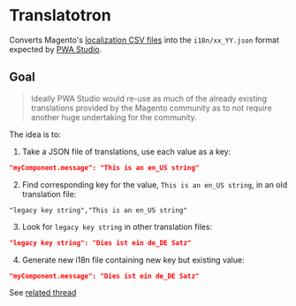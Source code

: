 # Translatotron

Converts Magento's [localization CSV files](https://github.com/magento-l10n?utf8=%E2%9C%93&q=%5Elanguage-) into the
`i18n/xx_YY.json` format expected by [PWA Studio](https://github.com/magento/pwa-studio).

## Goal

> Ideally PWA Studio would re-use as much of the already existing translations provided by the Magento community as to not require another huge undertaking for the community.

The idea is to:

1. Take a JSON file of translations, use each value as a key:

```json
"myComponent.message": "This is an en_US string"
```

2. Find corresponding key for the value, `This is an en_US string`, in an old translation file:

```csv
"legacy key string","This is an en_US string"
```

3. Look for `legacy key string` in other translation files:

```json
"legacy key string": "Dies ist ein de_DE Satz"
```

4. Generate new i18n file containing new key but existing value:

```json
"myComponent.message": "Dies ist ein de_DE Satz"
```

See [related thread](https://github.com/magento/pwa-studio/issues/669#issuecomment-696782372)
